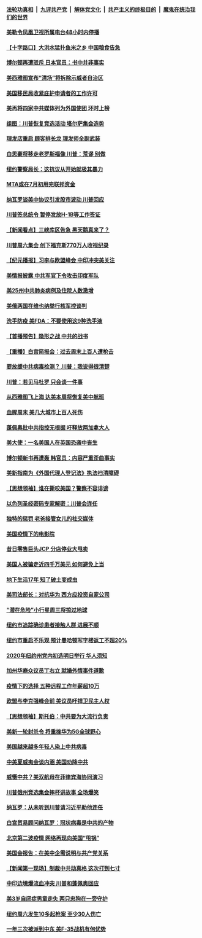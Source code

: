 ####  [法轮功真相](../../../../basic/blob/master/README.md?t=06232202) &nbsp;|&nbsp; [九评共产党](../../../../9ping.md/blob/master/README.md?t=06232202) &nbsp;|&nbsp; [解体党文化](../../../../jtdwh.md/blob/master/README.md?t=06232202)  &nbsp;|&nbsp; [共产主义的终极目的](../../../../gczydzjmd.md/blob/master/README.md?t=06232202) &nbsp;|&nbsp; [魔鬼在统治我们的世界](../../../../mgztzwmdsj.md/blob/master/README.md?t=06232202) 

#### [美勒令凤凰卫视所属电台48小时内停播](../pages/nsc412/n12205664.md?t=06232202) 

#### [【十字路口】大洪水猛扑鱼米之乡 中国粮食告急](../pages/nsc412/n12205567.md?t=06232202) 

#### [博尔顿再遭驳斥 日本官员：书中并非事实](../pages/nsc412/n12206543.md?t=06232202) 

#### [美西雅图宣布“清场”将拆除示威者自治区](../pages/nsc412/n12206432.md?t=06232202) 

#### [美国移民局收紧庇护申请者的工作许可](../pages/nsc412/n12206240.md?t=06232202) 

#### [美再将四家中共媒体列为外国使团 环时上榜](../pages/nsc412/n12205059.md?t=06232202) 

#### [组图：川普恢复竞选活动 塔尔萨集会造势](../pages/nsc412/n12204200.md?t=06232202) 

#### [理发店重启 顾客排长龙 理发师全副武装](../pages/nsc412/n12205742.md?t=06232202) 

#### [白思豪将移走老罗斯福像 川普：荒谬 别做](../pages/nsc412/n12205759.md?t=06232202) 

#### [纽约警察局长：这抗议从开始就极其暴力](../pages/nsc412/n12205750.md?t=06232202) 

#### [MTA或在7月初用完联邦资金](../pages/nsc412/n12205756.md?t=06232202) 

#### [纳瓦罗谈美中协议引发股市波动 川普回应](../pages/nsc412/n12205543.md?t=06232202) 

#### [川普签总统令 暂停发放H-1B等工作签证](../pages/nsc412/n12205286.md?t=06232202) 

#### [【新闻看点】三峡库区告急 黑天鹅真来了？](../pages/nsc412/n12205008.md?t=06232202) 

#### [川普周六集会 创下福克斯770万人收视纪录](../pages/nsc412/n12205358.md?t=06232202) 

#### [【纪元播报】习李与欧盟峰会 中印冲突美关注](../pages/nsc412/n12205264.md?t=06232202) 

#### [美情报披露 中共军官下令攻击印度军队](../pages/nsc412/n12205206.md?t=06232202) 

#### [美25州中共肺炎病例及住院人数激增](../pages/nsc412/n12204895.md?t=06232202) 

#### [美俄两国在维也纳举行核军控谈判](../pages/nsc412/n12205020.md?t=06232202) 

#### [洗手防疫 美FDA：不要使用这9种洗手液](../pages/nsc412/n12204896.md?t=06232202) 

#### [【首播预告】隐形之战 中共的战书](../pages/nsc412/n12200980.md?t=06232202) 

#### [【重播】白宫简报会：过去周末上百人遭枪击](../pages/nsc412/n12204458.md?t=06232202) 

#### [要放缓中共病毒检测？ 川普：我说得很清楚](../pages/nsc412/n12204784.md?t=06232202) 

#### [川普：若见马杜罗 只会谈一件事](../pages/nsc412/n12204747.md?t=06232202) 

#### [从西雅图飞上海 达美本周将恢复美中航班](../pages/nsc412/n12204640.md?t=06232202) 

#### [血腥周末 美几大城市上百人死伤](../pages/nsc412/n12204490.md?t=06232202) 

#### [蓬佩奥批中共指控无根据 吁释放两加拿大人](../pages/nsc412/n12204564.md?t=06232202) 

#### [美大使：一名美国人在英国恐袭中丧生](../pages/nsc412/n12204415.md?t=06232202) 

#### [博尔顿新书再遭轰 韩官员：内容严重歪曲事实](../pages/nsc412/n12204194.md?t=06232202) 

#### [美新指南为《外国代理人登记法》执法扫清障碍](../pages/nsc412/n12203013.md?t=06232202) 

#### [【思想领袖】谁在撕咬美国？警察不容诽谤](../pages/nsc412/n12201992.md?t=06232202) 

#### [以色列圣经密码专家解密：川普会连任](../pages/nsc412/n12203622.md?t=06232202) 

#### [独特的惩罚  老爸接管女儿的社交媒体](../pages/nsc412/n12202897.md?t=06232202) 

#### [美国疫情下的电影院](../pages/nsc412/n12202867.md?t=06232202) 

#### [昔日零售巨头JCP 分店停业大甩卖](../pages/nsc412/n12202922.md?t=06232202) 

#### [美国人被骗走近四千万美元 如何避免上当](../pages/nsc412/n12202930.md?t=06232202) 

#### [地下生活17年 知了破土变成虫](../pages/nsc412/n12202962.md?t=06232202) 

#### [美司法部长：对抗华为 西方应投资自家公司](../pages/nsc412/n12203386.md?t=06232202) 

#### [“潜在危险”小行星周三将掠过地球](../pages/nsc412/n12202747.md?t=06232202) 

#### [纽约市追踪确诊患者接触人群  进展不顺](../pages/nsc412/n12203018.md?t=06232202) 

#### [纽约市重启不乐观 预计曼哈顿写字楼返工不超20%](../pages/nsc412/n12203023.md?t=06232202) 

#### [2020年纽约州党内初选明日举行 华人须知](../pages/nsc412/n12203026.md?t=06232202) 

#### [加州华裔众议员丁右立    就婚外情事件道歉](../pages/nsc412/n12203179.md?t=06232202) 

#### [疫情下的选择 五种远程工作年薪超10万](../pages/nsc412/n12190408.md?t=06232202) 

#### [欧盟与李克强峰会前 美议员吁捍卫民主人权](../pages/nsc412/n12202775.md?t=06232202) 

#### [【思想领袖】斯托伯：中共要为大流行负责](../pages/nsc412/n12115529.md?t=06232202) 

#### [美新一轮封杀令 将重挫华为5G全球野心](../pages/nsc412/n12202488.md?t=06232202) 

#### [美国越来越多年轻人染上中共病毒](../pages/nsc412/n12202590.md?t=06232202) 

#### [中美夏威夷会谈内涵 美国劝降中共](../pages/nsc412/n12202579.md?t=06232202) 

#### [威慑中共？美双航母在菲律宾海协同演习](../pages/nsc412/n12202399.md?t=06232202) 

#### [川普俄州竞选集会摔杯讲故事 全场爆笑](../pages/nsc412/n12202398.md?t=06232202) 

#### [纳瓦罗：从未听到川普请习近平助他连任](../pages/nsc412/n12202251.md?t=06232202) 

#### [白宫贸易顾问纳瓦罗：冠状病毒是中共的产物](../pages/nsc412/n12202027.md?t=06232202) 

#### [北京第二波疫情 网络再现向美国“甩锅”](../pages/nsc412/n12201996.md?t=06232202) 

#### [美国会报告：在美中企需说明与共产党关系](../pages/nsc412/n12199133.md?t=06232202) 

#### [【新闻第一现场】制裁中共动真格 这次打到七寸](../pages/nsc412/n12201730.md?t=06232202) 

#### [中印边境爆流血冲突 川普和蓬佩奥回应](../pages/nsc412/n12201068.md?t=06232202) 

#### [美3岁自闭症男童走失 两只忠狗在一旁守护](../pages/nsc412/n12201540.md?t=06232202) 

#### [纽约周六发生10多起枪案 至少30人伤亡](../pages/nsc412/n12201569.md?t=06232202) 

#### [一年三次被派到中东 美F-35战机有何优势](../pages/nsc412/n12193910.md?t=06232202) 

